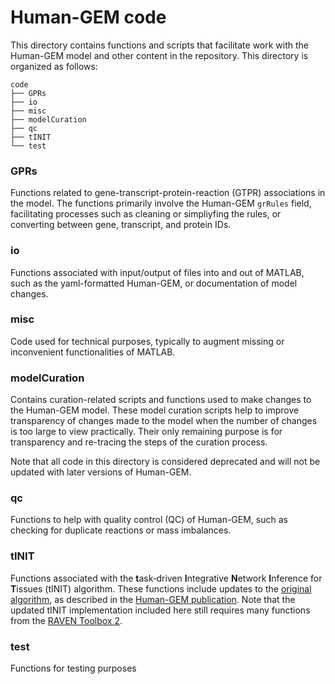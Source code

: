 # Human-GEM code

This directory contains functions and scripts that facilitate work with the Human-GEM model and other content in the repository. This directory is organized as follows:

```
code
├── GPRs
├── io
├── misc
├── modelCuration
├── qc
├── tINIT
└── test
```

### GPRs
Functions related to gene-transcript-protein-reaction (GTPR) associations in the model. The functions primarily involve the Human-GEM `grRules` field, facilitating processes such as cleaning or simpliyfing the rules, or converting between gene, transcript, and protein IDs.

### io
Functions associated with input/output of files into and out of MATLAB, such as the yaml-formatted Human-GEM, or documentation of model changes.

### misc
Code used for technical purposes, typically to augment missing or inconvenient functionalities of MATLAB.

### modelCuration
Contains curation-related scripts and functions used to make changes to the Human-GEM model. These model curation scripts help to improve transparency of changes made to the model when the number of changes is too large to view practically. Their only remaining purpose is for transparency and re-tracing the steps of the curation process.

Note that all code in this directory is considered deprecated and will not be updated with later versions of Human-GEM.

### qc
Functions to help with quality control (QC) of Human-GEM, such as checking for duplicate reactions or mass imbalances.

### tINIT
Functions associated with the **t**ask‐driven **I**ntegrative **N**etwork **I**nference for **T**issues (tINIT) algorithm. These functions include updates to the [original algorithm](https://www.ncbi.nlm.nih.gov/pubmed/24646661), as described in the [Human-GEM publication](https://stke.sciencemag.org/lookup/doi/10.1126/scisignal.aaz1482). Note that the updated tINIT implementation included here still requires many functions from the [RAVEN Toolbox 2](https://github.com/SysBioChalmers/RAVEN).

### test
Functions for testing purposes


